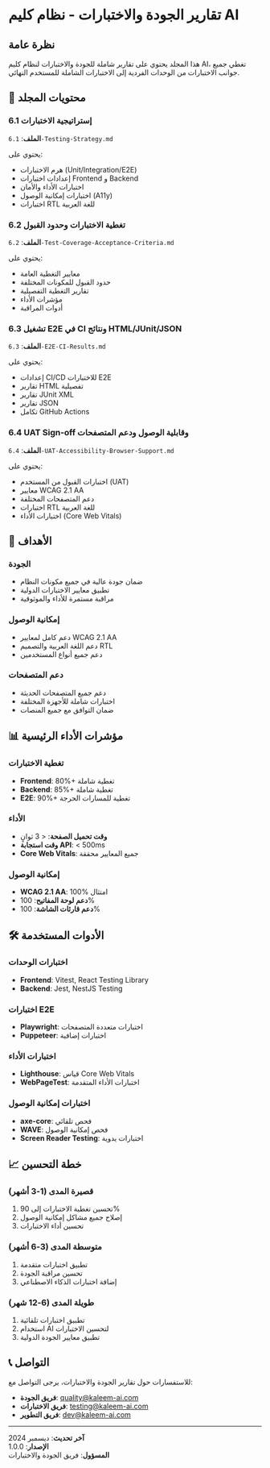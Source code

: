 # تقارير الجودة والاختبارات - نظام كليم AI

## نظرة عامة

هذا المجلد يحتوي على تقارير شاملة للجودة والاختبارات لنظام كليم AI، تغطي جميع جوانب الاختبارات من الوحدات الفردية إلى الاختبارات الشاملة للمستخدم النهائي.

## 📁 محتويات المجلد

### 6.1 إستراتيجية الاختبارات

**الملف**: `6.1-Testing-Strategy.md`

يحتوي على:

- هرم الاختبارات (Unit/Integration/E2E)
- إعدادات اختبارات Frontend و Backend
- اختبارات الأداء والأمان
- اختبارات إمكانية الوصول (A11y)
- اختبارات RTL للغة العربية

### 6.2 تغطية الاختبارات وحدود القبول

**الملف**: `6.2-Test-Coverage-Acceptance-Criteria.md`

يحتوي على:

- معايير التغطية العامة
- حدود القبول للمكونات المختلفة
- تقارير التغطية التفصيلية
- مؤشرات الأداء
- أدوات المراقبة

### 6.3 تشغيل E2E في CI ونتائج HTML/JUnit/JSON

**الملف**: `6.3-E2E-CI-Results.md`

يحتوي على:

- إعدادات CI/CD للاختبارات E2E
- تقارير HTML تفصيلية
- تقارير JUnit XML
- تقارير JSON
- تكامل GitHub Actions

### 6.4 UAT Sign-off وقابلية الوصول ودعم المتصفحات

**الملف**: `6.4-UAT-Accessibility-Browser-Support.md`

يحتوي على:

- اختبارات القبول من المستخدم (UAT)
- معايير WCAG 2.1 AA
- دعم المتصفحات المختلفة
- اختبارات RTL للغة العربية
- اختبارات الأداء (Core Web Vitals)

## 🎯 الأهداف

### الجودة

- ضمان جودة عالية في جميع مكونات النظام
- تطبيق معايير الاختبارات الدولية
- مراقبة مستمرة للأداء والموثوقية

### إمكانية الوصول

- دعم كامل لمعايير WCAG 2.1 AA
- دعم اللغة العربية والتصميم RTL
- دعم جميع أنواع المستخدمين

### دعم المتصفحات

- دعم جميع المتصفحات الحديثة
- اختبارات شاملة للأجهزة المختلفة
- ضمان التوافق مع جميع المنصات

## 📊 مؤشرات الأداء الرئيسية

### تغطية الاختبارات

- **Frontend**: 80%+ تغطية شاملة
- **Backend**: 85%+ تغطية شاملة
- **E2E**: 90%+ تغطية للمسارات الحرجة

### الأداء

- **وقت تحميل الصفحة**: < 3 ثوانٍ
- **وقت استجابة API**: < 500ms
- **Core Web Vitals**: جميع المعايير محققة

### إمكانية الوصول

- **WCAG 2.1 AA**: 100% امتثال
- **دعم لوحة المفاتيح**: 100%
- **دعم قارئات الشاشة**: 100%

## 🛠️ الأدوات المستخدمة

### اختبارات الوحدات

- **Frontend**: Vitest, React Testing Library
- **Backend**: Jest, NestJS Testing

### اختبارات E2E

- **Playwright**: اختبارات متعددة المتصفحات
- **Puppeteer**: اختبارات إضافية

### اختبارات الأداء

- **Lighthouse**: قياس Core Web Vitals
- **WebPageTest**: اختبارات الأداء المتقدمة

### اختبارات إمكانية الوصول

- **axe-core**: فحص تلقائي
- **WAVE**: فحص إمكانية الوصول
- **Screen Reader Testing**: اختبارات يدوية

## 📈 خطة التحسين

### قصيرة المدى (1-3 أشهر)

1. تحسين تغطية الاختبارات إلى 90%
2. إصلاح جميع مشاكل إمكانية الوصول
3. تحسين أداء الاختبارات

### متوسطة المدى (3-6 أشهر)

1. تطبيق اختبارات متقدمة
2. تحسين مراقبة الجودة
3. إضافة اختبارات الذكاء الاصطناعي

### طويلة المدى (6-12 شهر)

1. تطبيق اختبارات تلقائية
2. استخدام AI لتحسين الاختبارات
3. تطبيق معايير الجودة الدولية

## 📞 التواصل

للاستفسارات حول تقارير الجودة والاختبارات، يرجى التواصل مع:

- **فريق الجودة**: quality@kaleem-ai.com
- **فريق الاختبارات**: testing@kaleem-ai.com
- **فريق التطوير**: dev@kaleem-ai.com

---

**آخر تحديث**: ديسمبر 2024  
**الإصدار**: 1.0.0  
**المسؤول**: فريق الجودة والاختبارات
